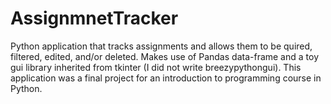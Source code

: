 # AssignmnetTracker
Python application that tracks assignments and allows them to be quired, filtered, edited, and/or deleted. Makes use of Pandas data-frame and a toy gui library inherited from tkinter (I did not write breezypythongui). This application was a final project for an introduction to programming course in Python. 
